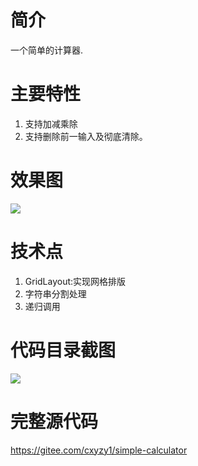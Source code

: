 # 简介
一个简单的计算器.
# 主要特性
1. 支持加减乘除
2. 支持删除前一输入及彻底清除。
# 效果图
![](https://upload-images.jianshu.io/upload_images/6169789-c0a08814d86a9800.png?imageMogr2/auto-orient/strip%7CimageView2/2/w/300)

# 技术点
1. GridLayout:实现网格排版
2. 字符串分割处理
3. 递归调用
# 代码目录截图
![](https://upload-images.jianshu.io/upload_images/6169789-865ab74adf206fcb.png?imageMogr2/auto-orient/strip%7CimageView2/2/w/800)

# 完整源代码
https://gitee.com/cxyzy1/simple-calculator
